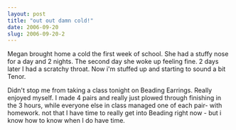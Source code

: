 ```yaml
---
layout: post
title: "out out damn cold!"
date: 2006-09-20
slug: 2006-09-20-2
---
```


Megan brought home a cold the first week of school.  She had a stuffy nose for a day and 2 nights.  The second day she woke up feeling fine.  2 days later I had a scratchy throat.  Now i&apos;m stuffed up and starting to sound a bit Tenor.  

Didn&apos;t stop me from taking a class tonight on Beading Earrings.  Really enjoyed myself.  I made 4 pairs and really just plowed through finishing in the 3 hours, while everyone else in class managed one of each pair- with homework.  not that I have time to really get into Beading right now - but i know how to know when I do have time.




